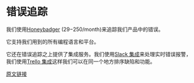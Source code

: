 # 错误追踪

我们使用[Honeybadger](https://www.honeybadger.io/) ($29-$250/month)来追踪我们产品中的错误。

它支持我们用到的所有编程语言和平台。

它还在错误追踪之上提供了集成服务。我们使用[Slack 集成](http://docs.honeybadger.io/guides/integrations.html#slack)来处理实时错误报警，我们使用[Trello 集成](http://docs.honeybadger.io/guides/integrations.html#trello)这样我们可以在同一个地方排序缺陷和功能。

[原文链接](https://thoughtbot.com/playbook/production/error-tracking)
